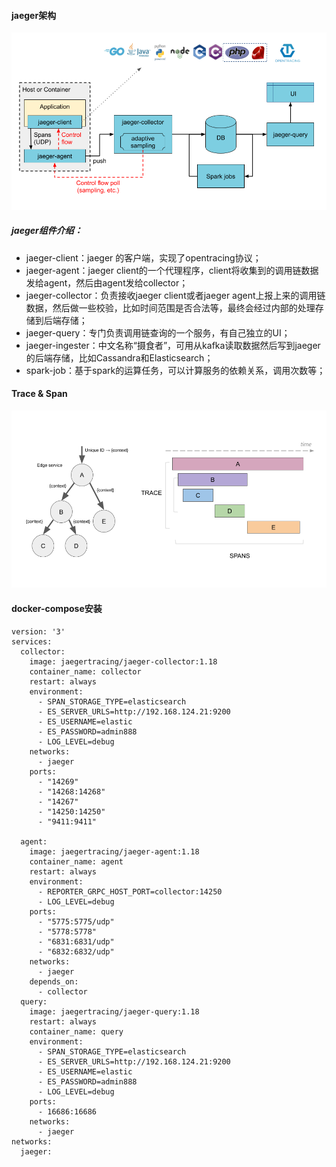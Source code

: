 #### jaeger架构

![Architecture](img/architecture-v1.png)

##### jaeger组件介绍：

+ jaeger-client：jaeger 的客户端，实现了opentracing协议；
+ jaeger-agent：jaeger client的一个代理程序，client将收集到的调用链数据发给agent，然后由agent发给collector；
+ jaeger-collector：负责接收jaeger client或者jaeger agent上报上来的调用链数据，然后做一些校验，比如时间范围是否合法等，最终会经过内部的处理存储到后端存储；
+ jaeger-query：专门负责调用链查询的一个服务，有自己独立的UI；
+ jaeger-ingester：中文名称“摄食者”，可用从kafka读取数据然后写到jaeger的后端存储，比如Cassandra和Elasticsearch；
+ spark-job：基于spark的运算任务，可以计算服务的依赖关系，调用次数等；

#### Trace & Span

![Traces And Spans](img/spans-traces.png)

#### docker-compose安装

````
version: '3'
services:
  collector:
    image: jaegertracing/jaeger-collector:1.18
    container_name: collector
    restart: always
    environment:
      - SPAN_STORAGE_TYPE=elasticsearch
      - ES_SERVER_URLS=http://192.168.124.21:9200
      - ES_USERNAME=elastic
      - ES_PASSWORD=admin888
      - LOG_LEVEL=debug
    networks:
      - jaeger
    ports:
      - "14269"
      - "14268:14268"
      - "14267"
      - "14250:14250"
      - "9411:9411"

  agent:
    image: jaegertracing/jaeger-agent:1.18
    container_name: agent
    restart: always
    environment:
      - REPORTER_GRPC_HOST_PORT=collector:14250
      - LOG_LEVEL=debug
    ports:
      - "5775:5775/udp"
      - "5778:5778"
      - "6831:6831/udp"
      - "6832:6832/udp"
    networks:
      - jaeger
    depends_on:
      - collector
  query:
    image: jaegertracing/jaeger-query:1.18
    restart: always
    container_name: query
    environment:
      - SPAN_STORAGE_TYPE=elasticsearch
      - ES_SERVER_URLS=http://192.168.124.21:9200
      - ES_USERNAME=elastic
      - ES_PASSWORD=admin888
      - LOG_LEVEL=debug
    ports:
      - 16686:16686
    networks:
      - jaeger
networks:
  jaeger:
````





